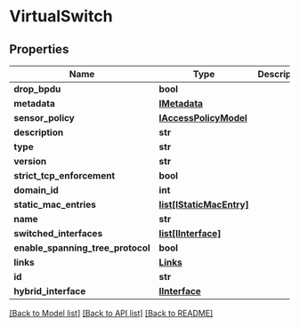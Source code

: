 # VirtualSwitch

## Properties
Name | Type | Description | Notes
------------ | ------------- | ------------- | -------------
**drop_bpdu** | **bool** |  | [optional] 
**metadata** | [**IMetadata**](IMetadata.md) |  | [optional] 
**sensor_policy** | [**IAccessPolicyModel**](IAccessPolicyModel.md) |  | [optional] 
**description** | **str** |  | [optional] 
**type** | **str** |  | [optional] 
**version** | **str** |  | [optional] 
**strict_tcp_enforcement** | **bool** |  | [optional] 
**domain_id** | **int** |  | [optional] 
**static_mac_entries** | [**list[IStaticMacEntry]**](IStaticMacEntry.md) |  | [optional] 
**name** | **str** |  | [optional] 
**switched_interfaces** | [**list[IInterface]**](IInterface.md) |  | [optional] 
**enable_spanning_tree_protocol** | **bool** |  | [optional] 
**links** | [**Links**](Links.md) |  | [optional] 
**id** | **str** |  | [optional] 
**hybrid_interface** | [**IInterface**](IInterface.md) |  | [optional] 

[[Back to Model list]](../README.md#documentation-for-models) [[Back to API list]](../README.md#documentation-for-api-endpoints) [[Back to README]](../README.md)


